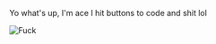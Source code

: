 Yo what's up, I'm ace I hit buttons to code and shit lol

![Fuck](https://th.bing.com/th/id/R.6166533c92f4116eb751bca917c09c4b?rik=LLuHcViwYNJ4aA&pid=ImgRaw&r=0)
